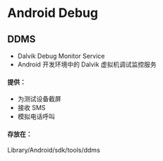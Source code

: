 # Android Debug 

## DDMS

* Dalvik Debug Monitor Service
* Android 开发环境中的 Dalvik 虚拟机调试监控服务

#### 提供：

* 为测试设备截屏
* 接收 SMS
* 模拟电话呼叫

#### 存放在：

Library/Android/sdk/tools/ddms

